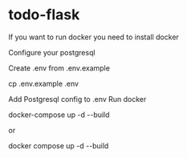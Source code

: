 # todo-flask

If you want to run docker you need to install docker

Configure your postgresql

Create .env from .env.example

cp .env.example .env

Add Postgresql config to .env
Run docker

docker-compose up -d --build

or

docker compose up -d --build
